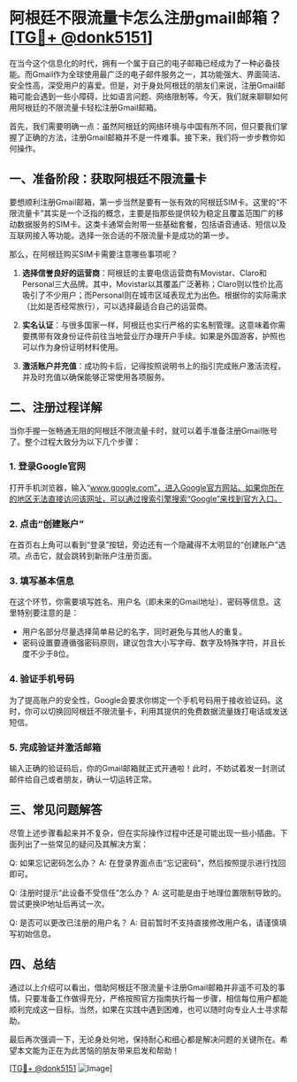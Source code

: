 # 阿根廷不限流量卡怎么注册gmail邮箱？[[TG💪+ @donk5151](https://t.me/s/donk5151)]

在当今这个信息化的时代，拥有一个属于自己的电子邮箱已经成为了一种必备技能。而Gmail作为全球使用最广泛的电子邮件服务之一，其功能强大、界面简洁、安全性高，深受用户的喜爱。但是，对于身处阿根廷的朋友们来说，注册Gmail邮箱可能会遇到一些小障碍，比如语言问题、网络限制等。今天，我们就来聊聊如何用阿根廷的不限流量卡轻松注册Gmail邮箱。

首先，我们需要明确一点：虽然阿根廷的网络环境与中国有所不同，但只要我们掌握了正确的方法，注册Gmail邮箱并不是一件难事。接下来，我们将一步步教你如何操作。

## 一、准备阶段：获取阿根廷不限流量卡

要想顺利注册Gmail邮箱，第一步当然是要有一张有效的阿根廷SIM卡。这里的“不限流量卡”其实是一个泛指的概念，主要是指那些提供较为稳定且覆盖范围广的移动数据服务的SIM卡。这类卡通常会附带一些基础套餐，包括语音通话、短信以及互联网接入等功能。选择一张合适的不限流量卡是成功的第一步。

那么，在阿根廷购买SIM卡需要注意哪些事项呢？

1. **选择信誉良好的运营商**：阿根廷的主要电信运营商有Movistar、Claro和Personal三大品牌。其中，Movistar以其覆盖广泛著称；Claro则以性价比高吸引了不少用户；而Personal则在城市区域表现尤为出色。根据你的实际需求（比如是否经常旅行），可以选择最适合自己的运营商。
   
2. **实名认证**：与很多国家一样，阿根廷也实行严格的实名制管理。这意味着你需要携带有效身份证件前往当地营业厅办理开户手续。如果是外国游客，护照也可以作为身份证明材料使用。

3. **激活账户并充值**：成功购卡后，记得按照说明书上的指引完成账户激活流程，并及时充值以确保能够正常使用各项服务。

## 二、注册过程详解

当你手握一张畅通无阻的阿根廷不限流量卡时，就可以着手准备注册Gmail账号了。整个过程大致分为以下几个步骤：

### 1. 登录Google官网

打开手机浏览器，输入“www.google.com”，进入Google官方网站。如果你所在的地区无法直接访问该网址，可以通过搜索引擎搜索“Google”来找到官方入口。

### 2. 点击“创建账户”

在首页右上角可以看到“登录”按钮，旁边还有一个隐藏得不太明显的“创建账户”选项。点击它，就会跳转到新账户注册页面。

### 3. 填写基本信息

在这个环节，你需要填写姓名、用户名（即未来的Gmail地址）、密码等信息。这里特别要注意的是：

- 用户名部分尽量选择简单易记的名字，同时避免与其他人的重复。
- 密码设置要遵循强密码原则，建议包含大小写字母、数字及特殊字符，并且长度不少于8位。

### 4. 验证手机号码

为了提高账户的安全性，Google会要求你绑定一个手机号码用于接收验证码。这时，你可以切换回阿根廷不限流量卡，利用其提供的免费数据流量拨打电话或发送短信。

### 5. 完成验证并激活邮箱

输入正确的验证码后，你的Gmail邮箱就正式开通啦！此时，不妨试着发一封测试邮件给自己或者朋友，确认一切运转正常。

## 三、常见问题解答

尽管上述步骤看起来并不复杂，但在实际操作过程中还是可能出现一些小插曲。下面列出了一些常见的疑问及其解决方案：

Q: 如果忘记密码怎么办？
A: 在登录界面点击“忘记密码”，然后按照提示进行找回即可。

Q: 注册时提示“此设备不受信任”怎么办？
A: 这可能是由于地理位置限制导致的。尝试更换IP地址后再试一次。

Q: 是否可以更改已注册的用户名？
A: 目前暂时不支持直接修改用户名，请谨慎填写初始信息。

## 四、总结

通过以上介绍可以看出，借助阿根廷不限流量卡注册Gmail邮箱并非遥不可及的事情。只要准备工作做得充分，严格按照官方指南执行每一步骤，相信每位用户都能顺利完成这一目标。当然，如果在实践中遇到困难，也可以随时向专业人士寻求帮助。

最后再次强调一下，无论身处何地，保持耐心和细心都是解决问题的关键所在。希望本文能为正在为此苦恼的朋友带来启发和帮助！

[[TG💪+ @donk5151](https://t.me/s/donk5151) ![Image](https://i.postimg.cc/rwNCRYN7/Snipaste-2025-04-30-17-27-05.png)]